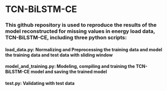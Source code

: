 # TCN-BiLSTM-CE

### This github repository is used to reproduce the results of the model reconstructed for missing values in energy load data, TCN-BiLSTM-CE, including three python scripts:
#### load_data.py: Normalizing and Preprocessing the training data and model the training data and test data with sliding window
#### model_and_training.py: Modeling, compiling and training the TCN-BiLSTM-CE model and saving the trained model
#### test.py: Validating with test data
